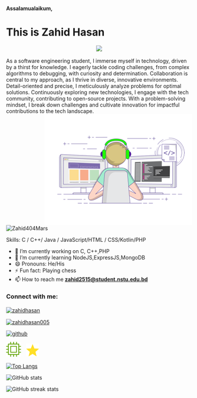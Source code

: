 #### Assalamualaikum,
# This  is Zahid Hasan
<div align="center"> <img src="https://i.pinimg.com/originals/0f/25/e4/0f25e4668c1c7740b5ed41835339d67f.gif"> </div>

As a software engineering student, I immerse myself in technology, driven by a thirst for knowledge. I eagerly tackle coding challenges, from complex algorithms to debugging, with curiosity and determination. Collaboration is central to my approach, as I thrive in diverse, innovative environments. Detail-oriented and precise, I meticulously analyze problems for optimal solutions. Continuously exploring new technologies, I engage with the tech community, contributing to open-source projects. With a problem-solving mindset, I break down challenges and cultivate innovation for impactful contributions to the tech landscape.
<img align="right" alt="Coding" width="400" src="https://raw.githubusercontent.com/devSouvik/devSouvik/master/gif3.gif">
<p align="left"> <img src="https://komarev.com/ghpvc/?username=Zahid404Mars&label=Profile%20views&color=0e75b6&style=flat" alt="Zahid404Mars" /> </p>

Skills: C / C++/ Java / JavaScript/HTML / CSS/Kotlin/PHP
- 🔭 I’m currently working on C, C++,PHP 
- 🌱 I’m currently learning NodeJS,ExpressJS,MongoDB 
- 😄 Pronouns: He/His 
- ⚡ Fun fact:  Playing chess
 - 📫 How to reach me **zahid2515@student.nstu.edu.bd**

   
<h3 align="left">Connect with me:</h3>
<p align="left"> 
<a href="https://www.linkedin.com/in/md-zahid-hasan-9630ba2bb/" target="blank"><img align="center" src="https://raw.githubusercontent.com/rahuldkjain/github-profile-readme-generator/master/src/images/icons/Social/linked-in-alt.svg" alt="zahidhasan" height="30" width="40" /></a>

<a href="https://l.facebook.com/l.php?u=https%3A%2F%2Fwww.instagram.com%2Fzahidhasan005%3Figsh%3DMWtmc2NzNmtsdWF6eA%253D%253D%26utm_source%3Dqr%26fbclid%3DIwAR3izHQbjFSjPsHRmrc_DTXxpzl_k2huII1IvDFlms9ZakybUYGFen1Wlr0&h=AT16dPxiE5c6vpIVrYZFqyHQCgQUgDIBD0I70Gj0VMmVdYrm-vnqEi6-PeaREWIxCCR5a5Yc6UQMaKLEu2NNWU7bWxeOSusWyBhisffZ4rJ5XVUwUOXHhxEpcgA7s8z9jJ7VjLD8TLzf-mqdxspK5Q" target="blank"><img align="center" src="https://raw.githubusercontent.com/rahuldkjain/github-profile-readme-generator/master/src/images/icons/Social/instagram.svg" alt="zahidhasan005" height="30" width="40" /></a>
</p>

[<img src='https://cdn.jsdelivr.net/npm/simple-icons@3.0.1/icons/github.svg' alt='github' height='40'>](https://github.com/Zahid404Mars)  

<a href='https://docs.github.com/en/developers'><img src='https://raw.githubusercontent.com/acervenky/animated-github-badges/master/assets/devbadge.gif' width='40' height='40'></a> <a href='https://stars.github.com/'><img src='https://raw.githubusercontent.com/acervenky/animated-github-badges/master/assets/starbadge.gif' width='35' height='35'></a> 

[![Top Langs](https://github-readme-stats.vercel.app/api/top-langs/?username=Zahid404Mars)](https://github.com/anuraghazra/github-readme-stats)

![GitHub stats](https://github-readme-stats.vercel.app/api?username=Zahid404Mars&show_icons=true) 

![GitHub streak stats](https://streak-stats.demolab.com/?user=Zahid404Mars) 








